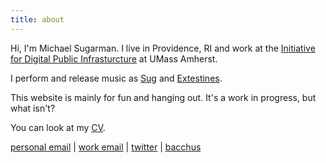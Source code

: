 ```yaml
---
title: about
---
```


Hi, I'm Michael Sugarman. I live in Providence, RI and work at the [Initiative for Digital Public Infrasturcture](publicinfrastructure.org) at UMass Amherst.

I perform and release music as [Sug](sugonline.bandcamp.com) and [Extestines](extestines.bandcamp.com).

This website is mainly for fun and hanging out. It's a work in progress, but what isn't?

You can look at my [CV](./src/static/Sugarman-CV-12-2022.pdf).

[personal email](mailto:m@sugarman.zone) | [work email](mailto:msugarman@umass.edu) | [twitter](https://twitter.com/sug_online) | [bacchus](https://www.khm.at/objektdb/detail/566/?offset=0&lv=list)